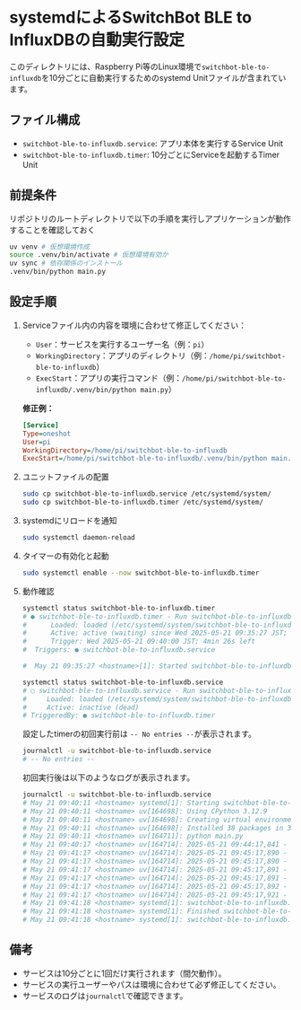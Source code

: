 # systemdによるSwitchBot BLE to InfluxDBの自動実行設定

このディレクトリには、Raspberry Pi等のLinux環境で`switchbot-ble-to-influxdb`を10分ごとに自動実行するためのsystemd Unitファイルが含まれています。

## ファイル構成
- `switchbot-ble-to-influxdb.service`: アプリ本体を実行するService Unit
- `switchbot-ble-to-influxdb.timer`: 10分ごとにServiceを起動するTimer Unit

## 前提条件
リポジトリのルートディレクトリで以下の手順を実行しアプリケーションが動作することを確認しておく
```bash
uv venv # 仮想環境作成
source .venv/bin/activate # 仮想環境有効か
uv sync # 依存関係のインストール
.venv/bin/python main.py
```

## 設定手順
1. Serviceファイル内の内容を環境に合わせて修正してください：
    - `User`：サービスを実行するユーザー名（例：`pi`）
    - `WorkingDirectory`：アプリのディレクトリ（例：`/home/pi/switchbot-ble-to-influxdb`）
    - `ExecStart`：アプリの実行コマンド（例：`/home/pi/switchbot-ble-to-influxdb/.venv/bin/python main.py`）

    **修正例：**
    ```ini
    [Service]
    Type=oneshot
    User=pi
    WorkingDirectory=/home/pi/switchbot-ble-to-influxdb
    ExecStart=/home/pi/switchbot-ble-to-influxdb/.venv/bin/python main.py
    ```

2. ユニットファイルの配置
    ```bash
    sudo cp switchbot-ble-to-influxdb.service /etc/systemd/system/
    sudo cp switchbot-ble-to-influxdb.timer /etc/systemd/system/
    ```
3. systemdにリロードを通知
    ```bash
    sudo systemctl daemon-reload
    ```
4. タイマーの有効化と起動
    ```bash
    sudo systemctl enable --now switchbot-ble-to-influxdb.timer
    ```
5. 動作確認
    ```bash
    systemctl status switchbot-ble-to-influxdb.timer
    # ● switchbot-ble-to-influxdb.timer - Run switchbot-ble-to-influxdb every 10 minutes
    #      Loaded: loaded (/etc/systemd/system/switchbot-ble-to-influxdb.timer; enabled; preset: enabled)
    #      Active: active (waiting) since Wed 2025-05-21 09:35:27 JST; 6s ago
    #      Trigger: Wed 2025-05-21 09:40:00 JST; 4min 26s left
    #  Triggers: ● switchbot-ble-to-influxdb.service

    #  May 21 09:35:27 <hostname>[1]: Started switchbot-ble-to-influxdb.timer - Run switchbot-ble-to-influxdb every 10 minutes.
    ```

    ```bash
    systemctl status switchbot-ble-to-influxdb.service
    # ○ switchbot-ble-to-influxdb.service - Run switchbot-ble-to-influxdb script periodically
    #     Loaded: loaded (/etc/systemd/system/switchbot-ble-to-influxdb.service; static)
    #     Active: inactive (dead)
    # TriggeredBy: ● switchbot-ble-to-influxdb.timer
    ```

    設定したtimerの初回実行前は `-- No entries --`が表示されます。
    ```bash
    journalctl -u switchbot-ble-to-influxdb.service
    # -- No entries --
    ```

    初回実行後は以下のようなログが表示されます。
    ```bash
    journalctl -u switchbot-ble-to-influxdb.service
    # May 21 09:40:11 <hostname> systemd[1]: Starting switchbot-ble-to-influxdb.service - Run switchbot-ble-to-influxdb script periodically...
    # May 21 09:40:11 <hostname> uv[164698]: Using CPython 3.12.9
    # May 21 09:40:11 <hostname> uv[164698]: Creating virtual environment at: .venv
    # May 21 09:40:11 <hostname> uv[164698]: Installed 38 packages in 359ms
    # May 21 09:40:11 <hostname> uv[164711]: python main.py
    # May 21 09:40:17 <hostname> uv[164714]: 2025-05-21 09:44:17,841 - INFO - InfluxDB client initialized.
    # May 21 09:41:17 <hostname> uv[164714]: 2025-05-21 09:45:17,890 - INFO - address: AA:BB:CC:DD:EE:FF
    # May 21 09:41:17 <hostname> uv[164714]: 2025-05-21 09:45:17,890 - INFO - Friendly name: Indoor/Outdoor Meter
    # May 21 09:41:17 <hostname> uv[164714]: 2025-05-21 09:45:17,891 - INFO - temperature: 29.5 °C
    # May 21 09:41:17 <hostname> uv[164714]: 2025-05-21 09:45:17,891 - INFO - humidity: 51 %
    # May 21 09:41:17 <hostname> uv[164714]: 2025-05-21 09:45:17,892 - INFO - battery: 90 %
    # May 21 09:41:17 <hostname> uv[164714]: 2025-05-21 09:45:17,921 - INFO - Data written to InfluxDB for device AA:BB:CC:DD:EE:FF
    # May 21 09:41:18 <hostname> systemd[1]: switchbot-ble-to-influxdb.service: Deactivated successfully.
    # May 21 09:41:18 <hostname> systemd[1]: Finished switchbot-ble-to-influxdb.service - Run switchbot-ble-to-influxdb script periodically.
    # May 21 09:41:18 <hostname> systemd[1]: switchbot-ble-to-influxdb.service: Consumed 6.527s CPU time.
    ```

## 備考
- サービスは10分ごとに1回だけ実行されます（間欠動作）。
- サービスの実行ユーザーやパスは環境に合わせて必ず修正してください。
- サービスのログは`journalctl`で確認できます。
